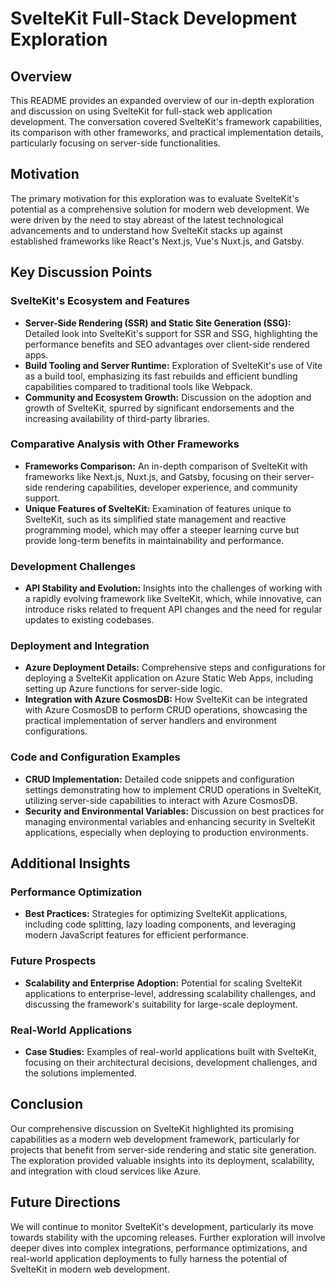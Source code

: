 # SvelteKit Full-Stack Development Exploration

## Overview

This README provides an expanded overview of our in-depth exploration and discussion on using SvelteKit for full-stack web application development. The conversation covered SvelteKit's framework capabilities, its comparison with other frameworks, and practical implementation details, particularly focusing on server-side functionalities.

## Motivation

The primary motivation for this exploration was to evaluate SvelteKit's potential as a comprehensive solution for modern web development. We were driven by the need to stay abreast of the latest technological advancements and to understand how SvelteKit stacks up against established frameworks like React's Next.js, Vue's Nuxt.js, and Gatsby.

## Key Discussion Points

### SvelteKit's Ecosystem and Features
- **Server-Side Rendering (SSR) and Static Site Generation (SSG):** Detailed look into SvelteKit's support for SSR and SSG, highlighting the performance benefits and SEO advantages over client-side rendered apps.
- **Build Tooling and Server Runtime:** Exploration of SvelteKit's use of Vite as a build tool, emphasizing its fast rebuilds and efficient bundling capabilities compared to traditional tools like Webpack.
- **Community and Ecosystem Growth:** Discussion on the adoption and growth of SvelteKit, spurred by significant endorsements and the increasing availability of third-party libraries.

### Comparative Analysis with Other Frameworks
- **Frameworks Comparison:** An in-depth comparison of SvelteKit with frameworks like Next.js, Nuxt.js, and Gatsby, focusing on their server-side rendering capabilities, developer experience, and community support.
- **Unique Features of SvelteKit:** Examination of features unique to SvelteKit, such as its simplified state management and reactive programming model, which may offer a steeper learning curve but provide long-term benefits in maintainability and performance.

### Development Challenges
- **API Stability and Evolution:** Insights into the challenges of working with a rapidly evolving framework like SvelteKit, which, while innovative, can introduce risks related to frequent API changes and the need for regular updates to existing codebases.

### Deployment and Integration
- **Azure Deployment Details:** Comprehensive steps and configurations for deploying a SvelteKit application on Azure Static Web Apps, including setting up Azure functions for server-side logic.
- **Integration with Azure CosmosDB:** How SvelteKit can be integrated with Azure CosmosDB to perform CRUD operations, showcasing the practical implementation of server handlers and environment configurations.

### Code and Configuration Examples
- **CRUD Implementation:** Detailed code snippets and configuration settings demonstrating how to implement CRUD operations in SvelteKit, utilizing server-side capabilities to interact with Azure CosmosDB.
- **Security and Environmental Variables:** Discussion on best practices for managing environmental variables and enhancing security in SvelteKit applications, especially when deploying to production environments.

## Additional Insights

### Performance Optimization
- **Best Practices:** Strategies for optimizing SvelteKit applications, including code splitting, lazy loading components, and leveraging modern JavaScript features for efficient performance.

### Future Prospects
- **Scalability and Enterprise Adoption:** Potential for scaling SvelteKit applications to enterprise-level, addressing scalability challenges, and discussing the framework's suitability for large-scale deployment.

### Real-World Applications
- **Case Studies:** Examples of real-world applications built with SvelteKit, focusing on their architectural decisions, development challenges, and the solutions implemented.

## Conclusion

Our comprehensive discussion on SvelteKit highlighted its promising capabilities as a modern web development framework, particularly for projects that benefit from server-side rendering and static site generation. The exploration provided valuable insights into its deployment, scalability, and integration with cloud services like Azure.

## Future Directions

We will continue to monitor SvelteKit's development, particularly its move towards stability with the upcoming releases. Further exploration will involve deeper dives into complex integrations, performance optimizations, and real-world application deployments to fully harness the potential of SvelteKit in modern web development.